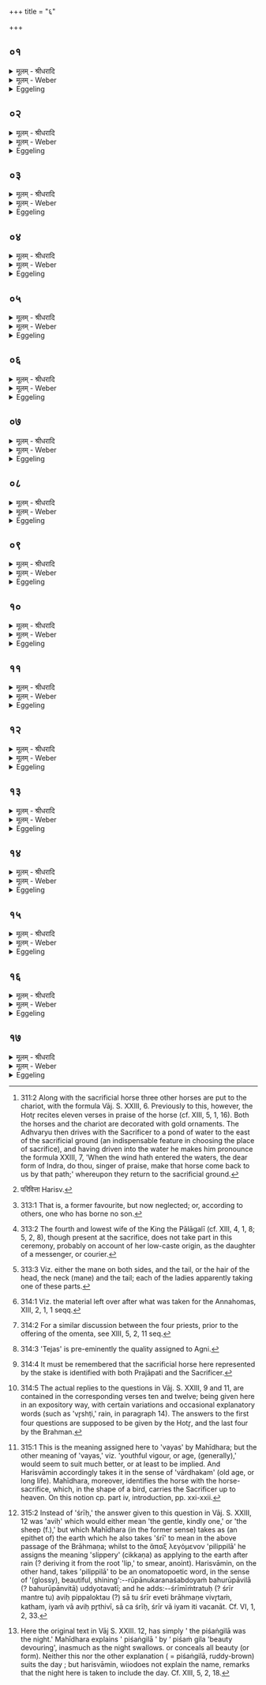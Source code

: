 +++
title = "६"

+++


## ०१
<details><summary>मूलम् - श्रीधरादि</summary>

युञ्ज᳘न्ति ब्रध्न᳘मरुषञ्च᳘रन्तमि᳘ति॥  
(त्य) असौ वा᳘ ऽआदित्यो᳘ ब्र᳘ध्नो ऽरु᳘षो ऽमु᳘मे᳘वास्मा ऽआदित्यं᳘[[!!]] युनक्ति स्वर्ग्ग᳘स्य लोक᳘स्य स᳘मष्ट्यै॥
</details>

<details><summary>मूलम् - Weber</summary>

युञ्ज᳘न्ति ब्रध्न᳘मरुषं च᳘रन्तमि᳘ति॥  
असौ वा᳘ आदित्यो᳘ ब्रॗध्नोऽरुॗषोऽमु᳘मेवाॗस्मा आदित्यं᳘ युनक्ति स्वर्ग᳘स्य लोक᳘स्य स᳘मष्ट्यै॥
</details>

<details><summary>Eggeling</summary>

1. [He puts the horse to the chariot [^egg_792] with Vāj. S. XXIII, 5], 'They harness the ruddy bay,

[^egg_792]: 311:2 Along with the sacrificial horse three other horses are put to the chariot, with the formula Vāj. S. XXIII, 6. Previously to this, however, the Hotr̥ recites eleven verses in praise of the horse (cf. XIII, 5, 1, 16). Both the horses and the chariot are decorated  with gold ornaments. The Adhvaryu then drives with the Sacrificer to a pond of water to the east of the sacrificial ground (an indispensable feature in choosing the place of sacrifice), and having driven into the water he makes him pronounce the formula XXIII, 7, 'When the wind hath entered the waters, the dear form of Indra, do thou, singer of praise, make that horse come back to us by that path;' whereupon they return to the sacrificial ground.

moving (round the moveless: the lights shine in the heavens);'--the ruddy bay, doubtless, is yonder sun: it is yonder sun he harnesses for him, for the gaining of the heavenly world.
</details>

## ०२
<details><summary>मूलम् - श्रीधरादि</summary>

त᳘दाहुः॥  
प᳘राङ्वा᳘ ऽएत᳘स्माद्यज्ञ᳘ ऽएति य᳘स्य पशु᳘रुपा᳘कृतो ऽन्य᳘त्र व्वे᳘देरेती᳘त्येत᳘ᳫँ᳘ स्तोतरने᳘न पथा पु᳘नर᳘श्वमा᳘वर्तयासि न ऽइ᳘ति व्वायुर्व्वै[[!!]] स्तोता त᳘मे᳘वास्मा ऽएत᳘त्पर᳘स्ताद्दधाति त᳘था ना᳘त्येति॥
</details>

<details><summary>मूलम् - Weber</summary>

त᳘दाहुः॥  
प᳘राङ्वा एत᳘स्माद्यज्ञ᳘ एति य᳘स्य पशु᳘रुपा᳘कृतोऽन्य᳘त्र वे᳘देरेती᳘त्येत᳘ᳫं᳘ स्तोतरने᳘न पथा पु᳘नर᳘श्वमा᳘वर्तयासि न इ᳘ति वायुर्वै᳘ स्तोता त᳘मेॗवास्मा एत᳘त्पर᳘स्ताद्दधाति त᳘था ना᳘त्येति॥
</details>

<details><summary>Eggeling</summary>

2. Concerning this they say, 'Surely, the sacrifice goes from him whose beast, when brought up, goes elsewhere than the vedi (altar-ground).' [Let him, therefore, mutter Vāj. S. XXIII, 7,] 'Singer of praise, make that horse come back to us by that path!'--the singer of praise, doubtless, is Vāyu (the wind) it is him he thereby places for him (the Sacrificer) on the other side, and so it does not go beyond that.
</details>

## ०३
<details><summary>मूलम् - श्रीधरादि</summary>

(त्य᳘) अ᳘प वा᳘ ऽएत᳘स्मात्॥  
(त्ते᳘) ते᳘ज ऽइन्द्रिय᳘म्पश᳘वः श्रीः᳘ क्रामन्ति᳘ यो ऽश्वमेधे᳘न य᳘जते॥
</details>

<details><summary>मूलम् - Weber</summary>

अ᳘प वा᳘ एत᳘स्मात्॥  
ते᳘ज इन्द्रिय᳘म् पश᳘वः श्रीः᳘ क्रामन्तिॗ योऽश्वमेधे᳘न य᳘जते॥
</details>

<details><summary>Eggeling</summary>

3. But, indeed, fiery mettle and energy, cattle, and prosperity depart from him who offers the Aśvamedha.
</details>

## ०४
<details><summary>मूलम् - श्रीधरादि</summary>

व्व᳘सवस्त्वा ऽञ्जन्तु॥  
गायत्रे᳘ण च्छ᳘न्दसे᳘ति म᳘हिष्य᳘भ्यनक्ति[[!!]] ते᳘जो वा ऽआ᳘ज्यन्ते᳘जो गायत्री ते᳘जसी ऽए᳘वास्मिन्त्समी᳘ची दधाति॥
</details>

<details><summary>मूलम् - Weber</summary>

व᳘सवस्त्वाञ्जन्तु॥  
गायत्रे᳘ण छ᳘न्दसे᳘ति म᳘हिष्यभ्य᳘नक्ति ते᳘जो वा आ᳘ज्यं ते᳘जो गायत्री ते᳘जसी एॗवास्मिन्त्समी᳘ची दधाति॥
</details>

<details><summary>Eggeling</summary>

4. With (Vāj. S. XXIII, 8), 'May the Vasus anoint thee with the Gāyatra metre!' the queen consort anoints (the forepart of the unharnessed horse);--ghee is fiery mettle, and the Gāyatrī also is fiery mettle: two kinds of fiery mettle he thus bestows together on him (the Sacrificer).
</details>

## ०५
<details><summary>मूलम् - श्रीधरादि</summary>

रुद्रा᳘स्त्वा ऽञ्जन्तु॥  
त्रै᳘ष्टुभेन च्छ᳘न्दसे᳘ति व्वा᳘वाता ते᳘जो वा ऽआ᳘ज्यमिन्द्रिय᳘न्त्रिष्टुप्ते᳘जश्चैवास्मिन्निन्द्रिय᳘ञ्च[[!!]] समी᳘ची दधाति॥
</details>

<details><summary>मूलम् - Weber</summary>

रुद्रा᳘स्त्वाञ्जन्तु॥  
त्रै᳘ष्टुभेन छ᳘न्दसे᳘ति वा᳘वाता ते᳘जो वा आ᳘ज्यमिन्द्रियं᳘ त्रिष्टुप्ते᳘जश्चैॗवास्मिन्निन्द्रियं᳘ च समी᳘ची दधाति॥
</details>

<details><summary>Eggeling</summary>

5. With, 'May the Rudras anoint thee with the Traishṭubha metre!' the (king's) favourite wife anoints (the middle part):--ghee is fiery mettle, and the Trishṭubh is energy: both fiery

mettle and energy he thus bestows together on him.
</details>

## ०६
<details><summary>मूलम् - श्रीधरादि</summary>

(त्या) आदित्या᳘स्त्वा ऽञ्जन्तु॥  
जा᳘गतेन च्छ᳘न्दसे᳘ति प᳘रिवृक्ता ते᳘जो वा ऽआ᳘ज्यं पश᳘वो ज᳘गती ते᳘जश्चै᳘वास्मिन्पशूं᳘श्च समी᳘ची दधाति॥
</details>

<details><summary>मूलम् - Weber</summary>

आदित्या᳘स्त्वाञ्जन्तु॥  
जा᳘गतेन छ᳘न्दसे᳘ति प᳘रिवृक्ता [^wbr_1] ते᳘जो वा आ᳘ज्यम् पश᳘वो ज᳘गती ते᳘जश्चैॗवास्मिन्पशूं᳘श्च समी᳘ची दधाति॥  

[^wbr_1]: परिवित्ता Harisv.
</details>

<details><summary>Eggeling</summary>

6. With, 'May the Ādityas anoint thee with the Jāgata metre!' a discarded wife [^egg_793] (of the king) anoints (the hindpart);--ghee is fiery mettle, and the Jagatī is cattle: both fiery mettle and cattle he thus bestows together on him.

[^egg_793]: 313:1 That is, a former favourite, but now neglected; or, according to others, one who has borne no son.
</details>

## ०७
<details><summary>मूलम् - श्रीधरादि</summary>

प᳘त्न्यो᳘ ऽभ्यञ्ज्यन्ति[[!!]]॥  
श्रियै वा᳘ ऽएत᳘द्रूपं यत्प᳘त्न्यः श्रि᳘यमे᳘वास्मिंस्त᳘द्दधति᳘ नास्मात्ते᳘ज ऽइन्द्रियं᳘ पश᳘वः श्रीर᳘पक्रामन्ति॥
</details>

<details><summary>मूलम् - Weber</summary>

प᳘त्न्योऽभ्य᳘ञ्जन्ति॥  
श्रियै वा᳘ एत᳘द्रूपं यत्प᳘त्न्यः श्रि᳘यमेॗवास्मिंस्त᳘द्दधतिॗ नास्मात्ते᳘ज इन्द्रि᳘यम् पश᳘वः श्रीर᳘पक्रामन्ति॥
</details>

<details><summary>Eggeling</summary>

7. It is the wives [^egg_794] that anoint (the horse), for they to wit, (many) wives--are a form of prosperity (or social eminence): it is thus prosperity he confers on him (the Sacrificer), and neither fiery spirit, nor energy, nor cattle, nor prosperity pass away from him.

[^egg_794]: 313:2 The fourth and lowest wife of the King the Pālāgalī (cf. XIII, 4, 1, 8; 5, 2, 8), though present at the sacrifice, does not take part in this ceremony, probably on account of her low-caste origin, as the daughter of a messenger, or courier.
</details>

## ०८
<details><summary>मूलम् - श्रीधरादि</summary>

य᳘था वै᳘ हविषो᳘ हुतस्य स्क᳘न्देत्॥  
(दे) एव᳘मेत᳘त्पशो᳘ स्कन्दति य᳘स्य निक्त᳘स्य लो᳘मानि शी᳘यन्ते य᳘त्काचा᳘नाव᳘यन्ति लो᳘मान्ये᳘वास्य स᳘म्भरन्ति हिरण्म᳘या भवन्ति त᳘स्योक्तं ब्रा᳘ह्मणमे᳘कशतमेकशतङ्काचाना᳘वयन्ति शता᳘युर्व्वै पु᳘रुष ऽआत्मै᳘कशत ऽआ᳘युष्ये᳘वात्मन्प्र᳘तितिष्ठति[[!!]] भूर्भु᳘वः᳘ स्वरि᳘ति[[!!]] प्राजापत्या᳘भिरा᳘वयन्ति प्राजापत्यो᳘ ऽश्वः स्व᳘यै᳘वैनन्देवतया[[!!]] स᳘मर्द्धयन्ति लाजी३ञ्छाची३न्य᳘व्ये ग᳘व्य ऽइत्य᳘तिरिक्तम᳘न्नम᳘श्वायोपा᳘वहरति प्रजा᳘मे᳘वान्नादीं᳘ कुरुत ऽएतद᳘न्नमत्त देवा ऽएतद᳘न्नमद्धि प्रजापत ऽइ᳘ति प्रजा᳘मे᳘वान्ना᳘द्येन स᳘मर्द्धयति॥
</details>

<details><summary>मूलम् - Weber</summary>

य᳘था वै᳘ हविषो᳘ऽहुतस्य स्क᳘न्देत्॥  
एव᳘मेत᳘त्पशो᳘ स्कन्दति य᳘स्य निक्त᳘स्य लो᳘मानि शी᳘यन्ते य᳘त्काचा᳘नाव᳘यन्ति लो᳘मान्येॗवास्य स᳘म्भरन्ति हिरण्म᳘या भवन्ति त᳘स्योक्तं ब्रा᳘ह्मणमे᳘कश तमेकशतं काचाना᳘वयन्ति शता᳘युर्वै पु᳘रुष आत्मै᳘कशत आ᳘युष्येवा᳘त्मन्प्र᳘तितिष्ठति भूर्भु᳘वः स्व᳘रि᳘ति प्राजापत्याभिरा᳘वयन्ति प्राजापत्यो᳘ऽश्वः स्व᳘यैॗवैनं देव᳘तया स᳘मर्धयन्ति लाजी३ञ्छाची३न्य᳘व्ये ग᳘व्य इत्य᳘तिरिक्तम᳘न्नम᳘श्वायो᳘पा᳘वहरति प्रजा᳘मेॗवान्नादीं᳘ कुरुत एतद᳘न्नमत्त देवा एतद᳘न्नमद्धि प्रजापत इ᳘ति प्रजा᳘मेॗवान्ना᳘द्येन स᳘मर्धयति॥
</details>

<details><summary>Eggeling</summary>

8. But even as some of the offering-material may get spilled before it is offered, so (part of) the victim is here spilled in that the hair of it when wetted comes off. When they (the wives) weave pearls (into the mane and tail) they gather up its hair. They are made of gold: the significance of this has been explained. A hundred and one pearls they weave into (the hair of) each part [^egg_795]; for man has a life of a hundred (years), and his own self (or body) is the one hundred and first: in vital power, in the self, he establishes himself. They weave them in (each) with (one of) the (sacred utterings) relating to Prajāpati, 'Būḥ! bhuvaḥ! svar (earth, air,

[^egg_795]: 313:3 Viz. either the mane on both sides, and the tail, or the hair of the head, the neck (mane) and the tail; each of the ladies apparently taking one of these parts.

heaven)!' for the horse is sacred to Prajāpati: with its own deity he thus supplies it. With, 'Parched grain, or parched groats?--in grain-food and in food from the cow'--he takes down the remaining food [^egg_796] (from the cart) for the horse: he thereby makes the (king's) people eaters of food (prosperous);--'eat ye, gods, this food! eat thou, Prajāpati, this food!' he thereby supplies the people with food.

[^egg_796]: 314:1 Viz. the material left over after what was taken for the Annahomas, XIII, 2, 1, 1 seqq.
</details>

## ०९
<details><summary>मूलम् - श्रीधरादि</summary>

(त्य᳘) अ᳘प वा᳘ ऽएत᳘स्मात्॥  
(त्ते᳘) ते᳘जो ब्रह्मवर्च्चस᳘ङ्क्रामति᳘ यो ऽश्वमेधे᳘न यजते[[!!]] हो᳘ता च ब्रह्मा᳘ च ब्रह्मो᳘द्यम्वद᳘त ऽआग्नेयो वै हो᳘ता बार्हस्पत्यो᳘ ब्रह्मा ब्र᳘ह्म बृ᳘हस्पतिस्ते᳘जश्चै᳘वास्मिन्ब्र᳘ह्मवर्चस᳘ञ्च समी᳘ची धत्तो यू᳘पमभि᳘तो व्वदतो य᳘जमानो वै यू᳘पो य᳘जमानमे᳘वैतत्ते᳘जसा च ब्रह्मवर्च्चसे᳘न चोभय᳘तः प᳘रिधत्तः॥
</details>

<details><summary>मूलम् - Weber</summary>

अ᳘प वा᳘ एत᳘स्मात्॥  
ते᳘जो ब्रह्मवर्चसं᳘ क्रामतिॗ योऽश्वमेधे᳘न य᳘जते हो᳘ता च ब्रह्मा᳘ च ब्रह्मो᳘द्यं वदत आग्नेयो वै हो᳘ता बार्हस्पत्यो᳘ ब्रह्मा ब्र᳘ह्म बृ᳘हस्प᳘तिस्ते᳘जश्चैॗवास्मिन्ब्रह्मवर्चसं᳘ च समी᳘ची धत्तो यू᳘पमभि᳘तो वदतो य᳘जमानो वै यू᳘पो य᳘जमानमेॗवैतत्ते᳘जसा च ब्रह्मवर्चसे᳘न चोभय᳘तः प᳘रिधत्तः॥
</details>

<details><summary>Eggeling</summary>

9. Verily, fiery spirit and spiritual lustre pass away from him who performs the Aśvamedha. The Hotr̥ and the Brahman engage in a Brahmodya [^egg_797] (theological discussion); for the Hotr̥ relates to Agni, and the Brahman (priest) to Br̥haspati, Br̥haspati being the Brahman (n.): fiery spirit [^egg_798] and spiritual lustre he thus bestows together on him. With the (central) sacrificial stake between them, they discourse together; for the stake is the Sacrificer [^egg_799]: he thus encompasses the Sacrificer on both sides with fiery spirit and spiritual lustre.

[^egg_797]: 314:2 For a similar discussion between the four priests, prior to the offering of the omenta, see XIII, 5, 2, 11 seq.

[^egg_798]: 314:3 'Tejas' is pre-eminently the quality assigned to Agni.

[^egg_799]: 314:4 It must be remembered that the sacrificial horse here represented by the stake is identified with both Prajāpati and the Sacrificer.
</details>

## १०
<details><summary>मूलम् - श्रीधरादि</summary>

कः᳘ स्विदेकाकी᳘ चरती᳘ति॥  
(त्य) असौ वा᳘ ऽआदित्य᳘ ऽएकाकी᳘ चरत्येष᳘ ब्रह्मवर्च्चसं᳘ ब्रह्मवर्च्चस᳘मे᳘वास्मिंस्त᳘द्धत्तः॥
</details>

<details><summary>मूलम् - Weber</summary>

कः᳘ स्विदेकाकी चरती᳘ति॥  
असौ वा᳘ आदित्य᳘ एकाकी᳘ चरत्येष᳘ ब्रह्मवर्चस᳘म् ब्रह्मवर्चस᳘मेॗवास्मिंस्त᳘द्धत्तः॥
</details>

<details><summary>Eggeling</summary>

10. [The Brahman asks,  Vāj. S. XXIII, 9,] 'Who is it that walketh singly?'--it is yonder sun, doubtless, that walks singly [^egg_800], and he is spiritual

[^egg_800]: 314:5 The actual replies to the questions in Vāj. S. XXIII, 9 and 11, are contained in the corresponding verses ten and twelve; being given here in an expository way, with certain variations and  occasional explanatory words (such as 'vr̥shṭi,' rain, in paragraph 14). The answers to the first four questions are supposed to be given by the Hotr̥, and the last four by the Brahman.

lustre: spiritual lustre the two (priests) thus bestow on him.
</details>

## ११
<details><summary>मूलम् - श्रीधरादि</summary>

क᳘ ऽउ स्विज्जायते पु᳘नरि᳘ति॥  
चन्द्र᳘मा वै᳘ जायते पु᳘नरा᳘युरे᳘वास्मिंस्त᳘द्धत्तः॥
</details>

<details><summary>मूलम् - Weber</summary>

क᳘ उ स्विज्जायते पु᳘नरि᳘ति॥  
चन्द्रमा वै᳘ जायते पु᳘नरा᳘युरेॗवास्मिंस्त᳘द्धत्तः॥
</details>

<details><summary>Eggeling</summary>

11. 'Who is it that is born again?'--it is the moon, doubtless, that is born again (and -again): vitality they thus bestow on him.
</details>

## १२
<details><summary>मूलम् - श्रीधरादि</summary>

कि᳘ᳫँ᳘ स्विद्धिम᳘स्य भेषजमि᳘ति॥  
(त्य) अग्निर्व्वै᳘ हिम᳘स्य भेषजन्ते᳘ज ऽए᳘वास्मिंस्त᳘द्धत्तः॥ शतम् ६५००॥
</details>

<details><summary>मूलम् - Weber</summary>

कि᳘ᳫं᳘ स्विद्धिम᳘स्य भेषजमि᳘ति॥  
अग्निर्वै᳘ हिम᳘स्य भेषजं ते᳘ज एॗवास्मिंस्त᳘द्धत्तः॥
</details>

<details><summary>Eggeling</summary>

12. 'What is the remedy for cold?'--the remedy for cold, doubtless, is Agni '(fire): fiery spirit they thus bestow on him.
</details>

## १३
<details><summary>मूलम् - श्रीधरादि</summary>

कि᳘म्वा ऽऽव᳘पनम्महदि᳘ति॥  
(त्य) अयम्वै᳘ लोक᳘ ऽआव᳘पनम्मह᳘दस्मि᳘न्नेव᳘ लोके प्र᳘तितिष्ठति॥
</details>

<details><summary>मूलम् - Weber</summary>

कि᳘म्वाव᳘पनम् महदि᳘ति॥  
अयं वै᳘ लोकं᳘ आव᳘पनम् मह᳘दस्मि᳘न्नेव᳘ लोके प्र᳘तितिष्ठति॥
</details>

<details><summary>Eggeling</summary>

13. 'And what is the great vessel?'--the great vessel, doubtless, is this (terrestrial) world: on this earth he thus establishes himself.
</details>

## १४
<details><summary>मूलम् - श्रीधरादि</summary>

का᳘ स्विदासीत्पूर्व्व᳘चित्तिरि᳘ति॥  
द्यौर्व्वै व्वृ᳘ष्टिः पूर्व्व᳘चित्तिर्द्दि᳘वमेव व्वृ᳘ष्टिम᳘वरुन्धे॥
</details>

<details><summary>मूलम् - Weber</summary>

का᳘ स्विदासीत्पूर्व᳘चित्तिरि᳘ति॥  
द्यौर्वै वृ᳘ष्टिः पूर्व᳘चित्तिर्दि᳘वमेव वृ᳘ष्टिम᳘वरुन्द्धे॥
</details>

<details><summary>Eggeling</summary>

14. [The Hotr̥ asks the Brahman, Vāj. S. XXIII, 11,] 'What was the first conception?'--the first conception, doubtless, was the sky, rain: the sky, rain, he thus secures for himself.
</details>

## १५
<details><summary>मूलम् - श्रीधरादि</summary>

कि᳘ᳫँ᳘ स्विदासीद्बृहद्व᳘य ऽइति[[!!]]॥  
(त्य᳘) अ᳘श्वो वै᳘ बृहद्व᳘य ऽआ᳘युरेवा᳘वरुन्धे॥
</details>

<details><summary>मूलम् - Weber</summary>

कि᳘ᳫं᳘ स्विदासीद्बृहद्व᳘य इ᳘ति॥  
अ᳘श्वो वै᳘ बृहद्व᳘य आ᳘युरेवा᳘वरुन्द्धे॥
</details>

<details><summary>Eggeling</summary>

15. 'Who was the great bird [^egg_801]?'--the great bird, doubtless, was the horse:. vital power he thus secures for himself.

[^egg_801]: 315:1 This is the meaning assigned here to 'vayas' by Mahīdhara; but the other meaning of 'vayas,' viz. 'youthful vigour, or age, (generally),' would seem to suit much better, or at least to be implied. And Harisvāmin accordingly takes it in the sense of 'vārdhakam' (old age, or long life). Mahīdhara, moreover, identifies the horse with the horse-sacrifice, which, in the shape of a bird, carries the Sacrificer up to heaven. On this notion cp. part iv, introduction, pp. xxi-xxii.
</details>

## १६
<details><summary>मूलम् - श्रीधरादि</summary>

का᳘ स्विदासीत्पिलिप्पिले᳘ति॥  
श्रीर्व्वै᳘ पिलिप्पिला श्रि᳘यमेवा᳘वरुन्धे॥
</details>

<details><summary>मूलम् - Weber</summary>

का᳘ स्विदासीत्पिलिप्पिले᳘ति॥  
श्रीर्वै᳘ पिलिप्पिला श्रि᳘यमेवा᳘वरुन्द्धे॥
</details>

<details><summary>Eggeling</summary>

16. 'Who was the smooth one?'--the smooth one (pilippilā), doubtless, was beauty (śrī [^egg_802]): beauty he thus secures for himself.

[^egg_802]: 315:2 Instead of 'śrīḥ,' the answer given to this question in Vāj. S. XXIII, 12 was 'aviḥ' which would either mean 'the gentle, kindly one,' or 'the sheep (f.),' but which Mahīdhara (in the former sense)  takes as (an epithet of) the earth which he also takes 'śrī' to mean in the above passage of the Brāhmaṇa; whilst to the ἅπαξ λεγόμενον 'pilippilā' he assigns the meaning 'slippery' (cikkaṇa) as applying to the earth after rain (? deriving it from the root 'lip,' to smear, anoint). Harisvāmin, on the other hand, takes 'pilippilā' to be an onomatopoetic word, in the sense of '(glossy), beautiful, shining':--rūpānukaranaśabdoyaṁ bahurūpāvilā (? bahurūpānvitā) uddyotavatī; and he adds:--śrīmīṁtratuḥ (? śrīr mantre tu) aviḥ pippaloktau (?) sā tu śrīr eveti brāhmaṇe vivr̥taṁ, katham, iyaṁ vā aviḥ pr̥thivī, sā ca śrīḥ, śrīr vā iyam iti vacanāt. Cf. VI, 1, 2, 33.
</details>

## १७
<details><summary>मूलम् - श्रीधरादि</summary>

का᳘ स्विदासीत्पिशङ्गिले᳘ति॥  
(त्य) अहोरात्रे वै᳘ पिशङ्गिले᳘ ऽअहोरात्र᳘योरेव प्र᳘तितिष्ठति॥
</details>
<details><summary>मूलम् - Weber</summary>

का᳘ स्विदासीत्पिशंगिले᳘ति॥  
अहोरात्रे वै᳘ पिशंगिले᳘ अहोरात्र᳘योरेव प्र᳘तितिष्ठति॥
</details>
<details><summary>Eggeling</summary>

17. 'Who was the tawny one?'--the two tawny ones, doubtless, are the day and the night [^egg_803]: in the day and night he thus establishes himself.

[^egg_803]: Here the original text in Vāj S. XXIII. 12, has simply ' the piśaṅgilā was the night.' Mahīdhara explains ' piśaṅgilā ' by ‘ piśaṁ gila 'beauty devouring', inasmuch as the night swallows. or conceals all beauty (or form). Neither this nor the other explanation ( = piśaṅgilā, ruddy-brown) suits the day ; but harisvāmin, wiiodoes not explain the name, remarks that the night here is taken to include the day. Cf. XIII, 5, 2, 18.
</details>

